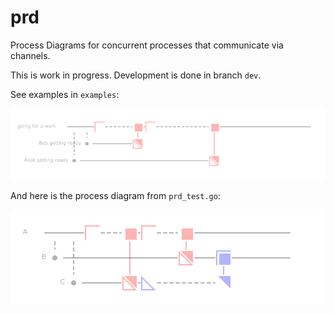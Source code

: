 prd
===

Process Diagrams for concurrent processes that communicate via channels.

This is work in progress. Development is done in branch `dev`.

See examples in `examples`:

![](examples/goingFor.png)

And here is the process diagram from `prd_test.go`:

![](test.png)

